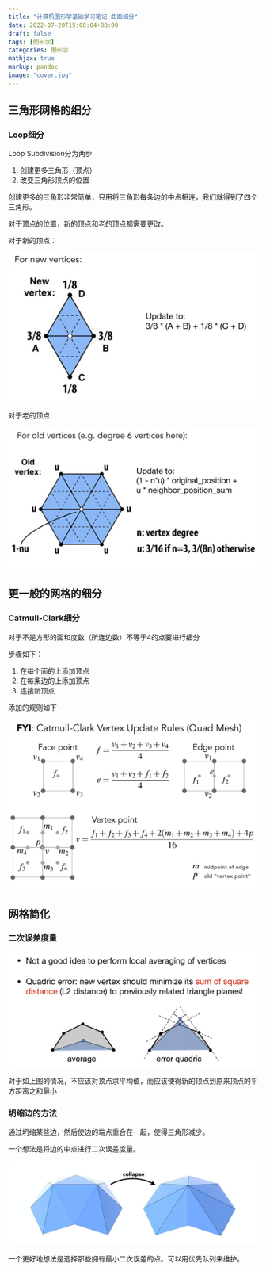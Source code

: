 ```yaml
---
title: "计算机图形学基础学习笔记-曲面细分"
date: 2022-07-20T15:08:04+08:00
draft: false
tags: [图形学]
categories: 图形学
mathjax: true
markup: pandoc
image: "cover.jpg"
---
```


## 三角形网格的细分

### Loop细分

Loop Subdivision分为两步

1. 创建更多三角形（顶点）
2. 改变三角形顶点的位置

创建更多的三角形非常简单，只用将三角形每条边的中点相连，我们就得到了四个三角形。

对于顶点的位置，新的顶点和老的顶点都需要更改。

对于新的顶点：

![1.jpg](1.jpg)

对于老的顶点

![2.jpg](2.jpg)

## 更一般的网格的细分

### Catmull-Clark细分

对于不是方形的面和度数（所连边数）不等于4的点要进行细分

步骤如下：

1. 在每个面的上添加顶点
2. 在每条边的上添加顶点
3. 连接新顶点

添加的规则如下

![3.jpg](3.jpg)

## 网格简化

### 二次误差度量

![4.jpg](4.jpg)

对于如上图的情况，不应该对顶点求平均值，而应该使得新的顶点到原来顶点的平方距离之和最小

### 坍缩边的方法

通过坍缩某些边，然后使边的端点重合在一起，使得三角形减少。

一个想法是将边的中点进行二次误差度量。

![5.jpg](5.jpg)

一个更好地想法是选择那些拥有最小二次误差的点。可以用优先队列来维护。
